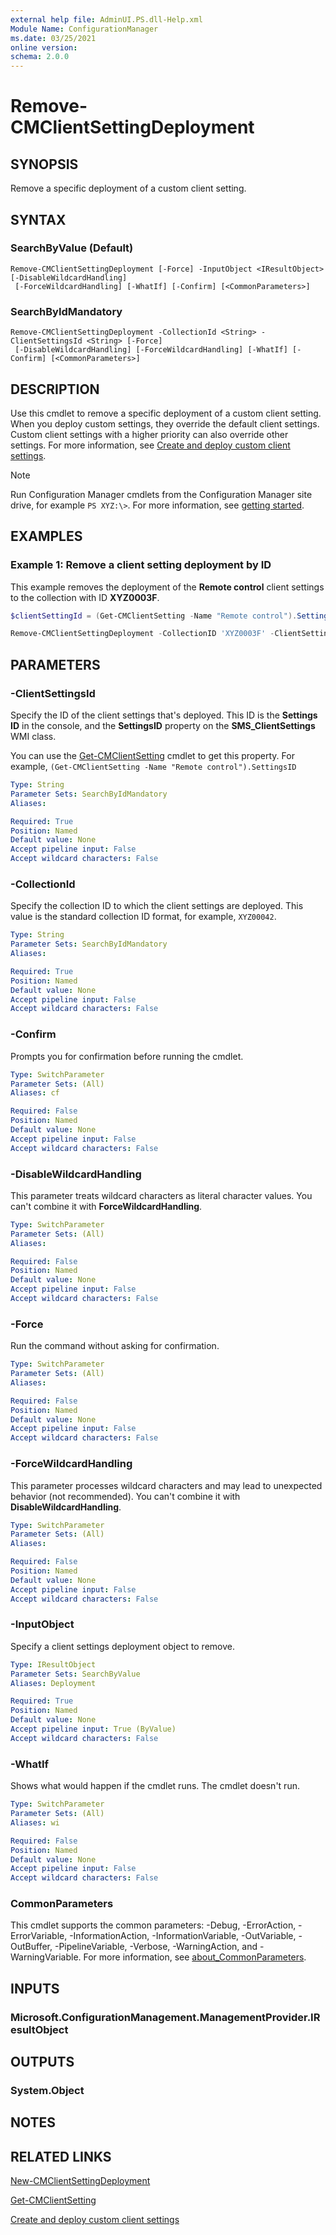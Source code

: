 ```yaml
---
external help file: AdminUI.PS.dll-Help.xml
Module Name: ConfigurationManager
ms.date: 03/25/2021
online version:
schema: 2.0.0
---
```


# Remove-CMClientSettingDeployment

## SYNOPSIS

Remove a specific deployment of a custom client setting.

## SYNTAX

### SearchByValue (Default)
```
Remove-CMClientSettingDeployment [-Force] -InputObject <IResultObject> [-DisableWildcardHandling]
 [-ForceWildcardHandling] [-WhatIf] [-Confirm] [<CommonParameters>]
```

### SearchByIdMandatory
```
Remove-CMClientSettingDeployment -CollectionId <String> -ClientSettingsId <String> [-Force]
 [-DisableWildcardHandling] [-ForceWildcardHandling] [-WhatIf] [-Confirm] [<CommonParameters>]
```

## DESCRIPTION

Use this cmdlet to remove a specific deployment of a custom client setting. When you deploy custom settings, they override the default client settings. Custom client settings with a higher priority can also override other settings. For more information, see [Create and deploy custom client settings](/mem/configmgr/core/clients/deploy/configure-client-settings#create-and-deploy-custom-client-settings).

> [!NOTE]
> Run Configuration Manager cmdlets from the Configuration Manager site drive, for example `PS XYZ:\>`. For more information, see [getting started](/powershell/sccm/overview).

## EXAMPLES

### Example 1: Remove a client setting deployment by ID

This example removes the deployment of the **Remote control** client settings to the collection with ID **XYZ0003F**.

```powershell
$clientSettingId = (Get-CMClientSetting -Name "Remote control").SettingsID

Remove-CMClientSettingDeployment -CollectionID 'XYZ0003F' -ClientSettingsID $clientSettingId
```

## PARAMETERS

### -ClientSettingsId

Specify the ID of the client settings that's deployed. This ID is the **Settings ID** in the console, and the **SettingsID** property on the **SMS_ClientSettings** WMI class.

You can use the [Get-CMClientSetting](Get-CMClientSetting.md) cmdlet to get this property. For example, `(Get-CMClientSetting -Name "Remote control").SettingsID`

```yaml
Type: String
Parameter Sets: SearchByIdMandatory
Aliases:

Required: True
Position: Named
Default value: None
Accept pipeline input: False
Accept wildcard characters: False
```

### -CollectionId

Specify the collection ID to which the client settings are deployed. This value is the standard collection ID format, for example, `XYZ00042`.

```yaml
Type: String
Parameter Sets: SearchByIdMandatory
Aliases:

Required: True
Position: Named
Default value: None
Accept pipeline input: False
Accept wildcard characters: False
```

### -Confirm
Prompts you for confirmation before running the cmdlet.

```yaml
Type: SwitchParameter
Parameter Sets: (All)
Aliases: cf

Required: False
Position: Named
Default value: None
Accept pipeline input: False
Accept wildcard characters: False
```

### -DisableWildcardHandling

This parameter treats wildcard characters as literal character values. You can't combine it with **ForceWildcardHandling**.

```yaml
Type: SwitchParameter
Parameter Sets: (All)
Aliases:

Required: False
Position: Named
Default value: None
Accept pipeline input: False
Accept wildcard characters: False
```

### -Force

Run the command without asking for confirmation.

```yaml
Type: SwitchParameter
Parameter Sets: (All)
Aliases:

Required: False
Position: Named
Default value: None
Accept pipeline input: False
Accept wildcard characters: False
```

### -ForceWildcardHandling

This parameter processes wildcard characters and may lead to unexpected behavior (not recommended). You can't combine it with **DisableWildcardHandling**.

```yaml
Type: SwitchParameter
Parameter Sets: (All)
Aliases:

Required: False
Position: Named
Default value: None
Accept pipeline input: False
Accept wildcard characters: False
```

### -InputObject

Specify a client settings deployment object to remove.

```yaml
Type: IResultObject
Parameter Sets: SearchByValue
Aliases: Deployment

Required: True
Position: Named
Default value: None
Accept pipeline input: True (ByValue)
Accept wildcard characters: False
```

### -WhatIf
Shows what would happen if the cmdlet runs. The cmdlet doesn't run.

```yaml
Type: SwitchParameter
Parameter Sets: (All)
Aliases: wi

Required: False
Position: Named
Default value: None
Accept pipeline input: False
Accept wildcard characters: False
```

### CommonParameters
This cmdlet supports the common parameters: -Debug, -ErrorAction, -ErrorVariable, -InformationAction, -InformationVariable, -OutVariable, -OutBuffer, -PipelineVariable, -Verbose, -WarningAction, and -WarningVariable. For more information, see [about_CommonParameters](http://go.microsoft.com/fwlink/?LinkID=113216).

## INPUTS

### Microsoft.ConfigurationManagement.ManagementProvider.IResultObject
## OUTPUTS

### System.Object
## NOTES

## RELATED LINKS

[New-CMClientSettingDeployment](New-CMClientSettingDeployment.md)

[Get-CMClientSetting](Get-CMClientSetting.md)

[Create and deploy custom client settings](/mem/configmgr/core/clients/deploy/configure-client-settings#create-and-deploy-custom-client-settings)
